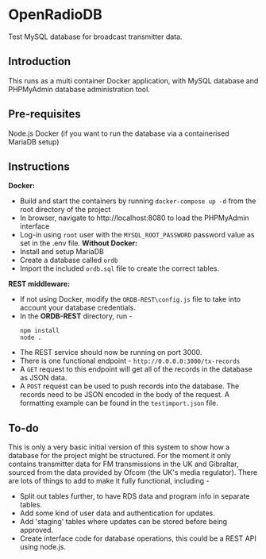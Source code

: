 # OpenRadioDB
 Test MySQL database for broadcast transmitter data.

## Introduction
This runs as a multi container Docker application, with MySQL database and PHPMyAdmin database administration tool.

## Pre-requisites
Node.js
Docker (if you want to run the database via a containerised MariaDB setup)

## Instructions
**Docker:**
- Build and start the containers by running `docker-compose up -d` from the root directory of the project
- In browser, navigate to http://localhost:8080 to load the PHPMyAdmin interface
- Log-in using `root` user with the `MYSQL_ROOT_PASSWORD` password value as set in the .env file.
**Without Docker:**
- Install and setup MariaDB
- Create a database called `ordb`
- Import the included `ordb.sql` file to create the correct tables.

**REST middleware:**
- If not using Docker, modify the `ORDB-REST\config.js` file to take into account your database credentials.
- In the **ORDB-REST** directory, run -
  ```
  npm install
  node .
  ```
- The REST service should now be running on port 3000.
- There is one functional endpoint - `http://0.0.0.0:3000/tx-records`
- A `GET` request to this endpoint will get all of the records in the database as JSON data.
- A `POST` request can be used to push records into the database. The records need to be JSON encoded in the body of the request. A formatting example can be found in the `testimport.json` file.

## To-do
This is only a very basic initial version of this system to show how a database for the project might be structured. For the moment it only contains transmitter data for FM transmissions in the UK and Gibraltar, sourced from the data provided by Ofcom (the UK's media regulator). There are lots of things to add to make it fully functional, including -

- Split out tables further, to have RDS data and program info in separate tables.
- Add some kind of user data and authentication for updates.
- Add 'staging' tables where updates can be stored before being approved.
- Create interface code for database operations, this could be a REST API using node.js.

 
